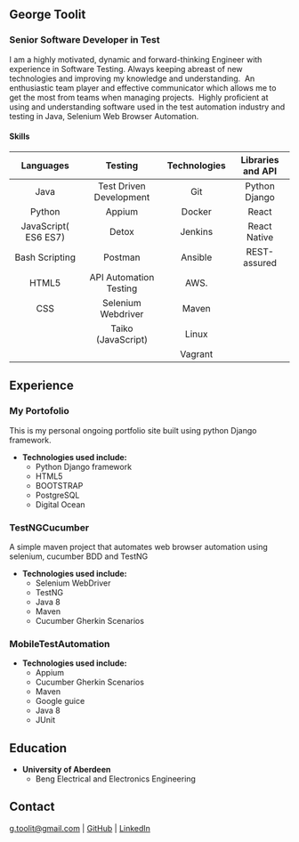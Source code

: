 ## George Toolit
### Senior Software Developer in Test


I am a highly motivated, dynamic and forward-thinking Engineer with experience in Software Testing. Always keeping abreast of new technologies and improving my knowledge and understanding.  An enthusiastic team player and effective communicator which allows me to get the most from teams when managing projects.  Highly proficient at using and understanding software used in the test automation industry and testing in Java, Selenium Web Browser Automation.

#### Skills

|        Languages       |        Testing           |      Technologies | Libraries and API |
|        :-----:         |        :-----:           |      :------:     |    :------:       |
| Java                   | Test Driven Development  |        Git        |    Python Django   |
| Python                 | Appium                   |       Docker      |    React          | 
|JavaScript( ES6 ES7)    | Detox                    |       Jenkins     |    React Native   | 
|Bash Scripting          | Postman                  |       Ansible     |    REST-assured   |
|HTML5                   | API Automation Testing   |       AWS.        |                   |
|CSS                     | Selenium Webdriver       |       Maven       |
|                        | Taiko (JavaScript)       |       Linux       |
|                        |                          |       Vagrant     |                   |


## Experience

### My Portofolio

This is my personal ongoing portfolio site built using python Django framework. 
- **Technologies used include:**
  * Python Django framework
  * HTML5
  * BOOTSTRAP
  * PostgreSQL 
  * Digital Ocean

### TestNGCucumber

A simple maven project that automates web browser automation using selenium, cucumber BDD and TestNG
- **Technologies used include:**
  * Selenium WebDriver
  * TestNG
  * Java 8
  * Maven
  * Cucumber Gherkin Scenarios
 
  
### MobileTestAutomation
- **Technologies used include:**
  * Appium
  * Cucumber Gherkin Scenarios
  * Maven
  * Google guice
  * Java 8
  * JUnit

## Education
- **University of Aberdeen**
  * Beng Electrical and Electronics Engineering

## Contact

g.toolit@gmail.com | [GitHub](https://github.com/georgetoolit1) | [LinkedIn](https://www.linkedin.com/in/georgetoolit/) 
